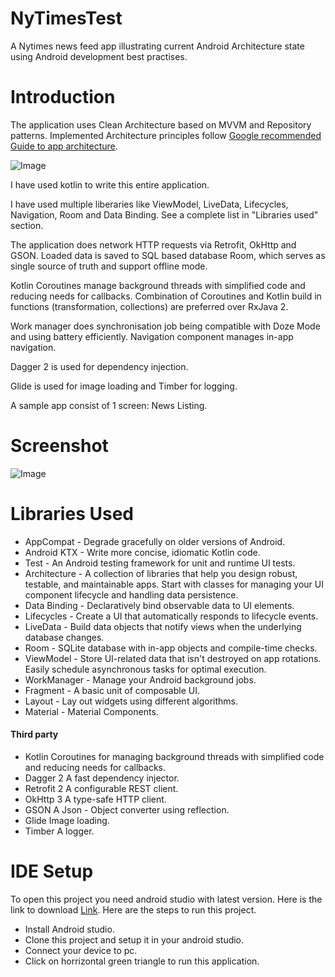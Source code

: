 # NyTimesTest
A Nytimes news feed app illustrating current Android Architecture state using Android development best practises.

# Introduction
The application uses Clean Architecture based on MVVM and Repository patterns. Implemented Architecture principles follow [Google recommended Guide to app architecture](https://developer.android.com/jetpack/docs/guide).

![Image](https://i1.wp.com/www.simplifiedcoding.net/wp-content/uploads/2019/06/android-mvvm-architecture.png?resize=960%2C720&ssl=1)

I have used kotlin to write this entire application.

I have used multiple liberaries like ViewModel, LiveData, Lifecycles, Navigation, Room and Data Binding. See a complete list in "Libraries used" section.

The application does network HTTP requests via Retrofit, OkHttp and GSON. Loaded data is saved to SQL based database Room, which serves as single source of truth and support offline mode.

Kotlin Coroutines manage background threads with simplified code and reducing needs for callbacks. Combination of Coroutines and Kotlin build in functions (transformation, collections) are preferred over RxJava 2.

Work manager does synchronisation job being compatible with Doze Mode and using battery efficiently. Navigation component manages in-app navigation.

Dagger 2 is used for dependency injection.

Glide is used for image loading and Timber for logging.

A sample app consist of 1 screen: News Listing.

# Screenshot

![Image](https://ucf989e1f920a562656139f256c0.previews.dropboxusercontent.com/p/thumb/AAriIo5_2w06ngqDBvtUu4sJ4WuIgFCVut92ZnFLz-lRpi1hkZZxkcFPSC2B3ePU56kE6qZIFUfIsBakW8dCqMwp5Vd12-AjxexYXuehHgk6Al2KT0mGXWZ8LuG3vIVyq4BZy5XXTyfRi_yBqlohdSQQQOxkaZDUWlAcxg0OZhJlgMzLvnYI41gH5G5tG3AaZURM0P9JvibmbZquqftGKcLvhOGUo9VtJP0w9jXErsu8Ax1cvWN26LGNDmDoijIKxws2yuJscJv7cxQ6F1rs_lv6DFjq2sfHmCc6M2LIzVSVAPu8pve94VUG-CDTRKpbDV-7oMkKueqGScloBAN-N0jR/p.png)

# Libraries Used

* AppCompat - Degrade gracefully on older versions of Android.
* Android KTX - Write more concise, idiomatic Kotlin code.
* Test - An Android testing framework for unit and runtime UI tests.
* Architecture - A collection of libraries that help you design robust, testable, and maintainable apps. Start with classes for managing your UI component lifecycle and handling data persistence.
* Data Binding - Declaratively bind observable data to UI elements.
* Lifecycles - Create a UI that automatically responds to lifecycle events.
* LiveData - Build data objects that notify views when the underlying database changes.
* Room - SQLite database with in-app objects and compile-time checks.
* ViewModel - Store UI-related data that isn't destroyed on app rotations. Easily schedule asynchronous tasks for optimal execution.
* WorkManager - Manage your Android background jobs.
* Fragment - A basic unit of composable UI.
* Layout - Lay out widgets using different algorithms.
* Material - Material Components.

#### Third party
* Kotlin Coroutines for managing background threads with simplified code and reducing needs for callbacks.
* Dagger 2 A fast dependency injector.
* Retrofit 2 A configurable REST client.
* OkHttp 3 A type-safe HTTP client.
* GSON A Json - Object converter using reflection.
* Glide Image loading.
* Timber A logger.


# IDE Setup
To open this project you need android studio with latest version. Here is the link to download [Link](https://developer.android.com/studio/).
Here are the steps to run this project.
* Install Android studio.
* Clone this project and setup it in your android studio.
* Connect your device to pc.
* Click on horrizontal green triangle to run this application.

